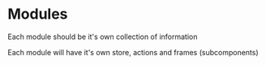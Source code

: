 # Modules

Each module should be it's own collection of information

Each module will have it's own store, actions and frames (subcomponents)
